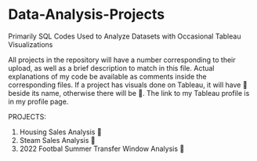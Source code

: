 # Data-Analysis-Projects
Primarily SQL Codes Used to Analyze Datasets with Occasional Tableau Visualizations

All projects in the repository will have a number corresponding to their upload, as well as a brief description to match in this file. Actual explanations of my code be available as comments inside the corresponding files.
If a project has visuals done on Tableau, it will have 🔵	beside its name, otherwise there will be 🔴. The link to my Tableau profile is in my profile page.

PROJECTS:
1. Housing Sales Analysis 🔵	
2. Steam Sales Analysis 🔴
3. 2022 Footbal Summer Transfer Window Analysis 🔵
